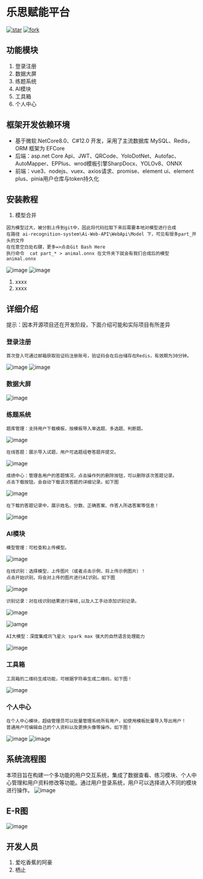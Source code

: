 # 乐思赋能平台
[![star](https://gitee.com/libihao520/ai-recognition-system/badge/star.svg?theme=dark)](https://gitee.com/libihao520/ai-recognition-system/stargazers)
[![fork](https://gitee.com/libihao520/ai-recognition-system/badge/fork.svg?theme=dark)](https://gitee.com/libihao520/ai-recognition-system/members)
## 功能模块

1.  登录注册
2.  数据大屏
3.  练题系统
4.  AI模块
5.  工具箱
6.  个人中心

## 框架开发依赖环境
 - 基于微软.NetCore8.0、C#12.0 开发，采用了主流数据库 MySQL、Redis，ORM 框架为 EFCore
 - 后端：asp.net Core Api、JWT、QRCode、YoloDotNet、Autofac、AutoMapper、EPPlus、wrod模板引擎SharpDocx、YOLOv8、ONNX 
 - 前端：vue3、nodejs、vuex、axios请求、promise、element ui、element plus、pinia用户仓库与token持久化

## 安装教程

1.  模型合并
```
因为模型过大，被分割上传到git中，因此将代码拉取下来后需要本地对模型进行合成
在路径 ai-recognition-system\Ai-Web-API\WebApi\Model 下，可见有很多part_开头的文件
在任意空白处右键，更多=>点击Git Bash Here
执行命令  cat part_* > animal.onnx 在文件夹下就会有我们合成后的模型animal.onnx
```
![image](readmePhoto/git1.png)
![image](readmePhoto/git2.png)
1.  xxxx
2.  xxxx

## 详细介绍
提示：因本开源项目还在开发阶段，下面介绍可能和实际项目有所差异
### 登录注册

```
首次登入可通过邮箱获取验证码注册账号，验证码会在后台储存在Redis，有效期为30分钟。
```
![image](readmePhoto/login1.png)
![image](readmePhoto/login2.png)

### 数据大屏
![image](readmePhoto/sjdp.png)

### 练题系统
```
题库管理：支持用户下载模板，按模板导入单选题、多选题、判断题。
```
![image](readmePhoto/Training%20system.png)
```
在线答题：展示导入试题，用户可选题组卷答题并提交。
```
![image](readmePhoto/math.png)
```
成绩中心：管理各用户的答题情况，点击操作列的删除按钮，可以删除该次答题记录。
点击下载按钮，会自动下载该次答题的详细记录。如下图
```
![image](readmePhoto/ltxt2.png)
```
在下载的答题记录中，展示姓名、分数、正确答案、作答人所选答案等信息！
```
![image](readmePhoto/ltxt3.png)

### AI模块
```
模型管理：可检查和上传模型。
```
![image](readmePhoto/modularity%20management.png)
```
在线识别：选择模型，上传图片（或者点击示例，将上传示例图片）！
点击开始识别，将会对上传的图片进行AI识别。如下图
```
![image](readmePhoto/ai1.png)

```
识别记录：对在线识别结果进行审核,以及人工手动添加识别记录。
```
![image](readmePhoto/identify%20the%20result.png)

![iamge](readmePhoto/ADD.png)

```
AI大模型：深度集成讯飞星火 spark max 强大的自然语言处理能力
```
![image](readmePhoto/AI666.png)

### 工具箱
```
工具箱的二维码生成功能，可根据字符串生成二维码，如下图！
```
![image](readmePhoto/gjx1.png)
### 个人中心
```
在个人中心模块，超级管理员可以批量管理系统所有用户，如使用模板批量导入导出用户！
普通用户可编辑自己的个人资料以及更换头像等操作。如下图！
```
![image](readmePhoto/grzx1.png)
![image](readmePhoto/grzx2.png)
##  系统流程图
本项目旨在构建一个多功能的用户交互系统，集成了数据查看、练习模块、个人中心管理和用户资料修改等功能。通过用户登录系统，用户可以选择进入不同的模块进行操作。
![image](readmePhoto/Flowchart.png)

##  E-R图

![image](readmePhoto/E-R图.png)


## 开发人员

1.  爱吃香蕉的阿豪
2.  栖止


